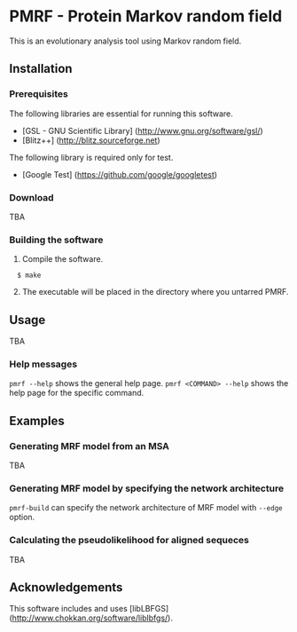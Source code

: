 # PMRF - Protein Markov random field
This is an evolutionary analysis tool using Markov random field.


## Installation

### Prerequisites
The following libraries are essential for running this software.

- [GSL - GNU Scientific Library] (http://www.gnu.org/software/gsl/)
- [Blitz++] (http://blitz.sourceforge.net)

The following library is required only for test.

- [Google Test] (https://github.com/google/googletest)

### Download
TBA

### Building the software

1. Compile the software.

```
  $ make
```

2. The executable will be placed in the directory where you untarred PMRF.


## Usage
TBA

### Help messages
`pmrf --help` shows the general help page.
`pmrf <COMMAND> --help` shows the help page for the specific command.


## Examples

### Generating MRF model from an MSA
TBA

### Generating MRF model by specifying the network architecture
`pmrf-build` can specify the network architecture of MRF model with `--edge` option.

### Calculating the pseudolikelihood for aligned sequeces
TBA


## Acknowledgements

This software includes and uses [libLBFGS] (http://www.chokkan.org/software/liblbfgs/).
